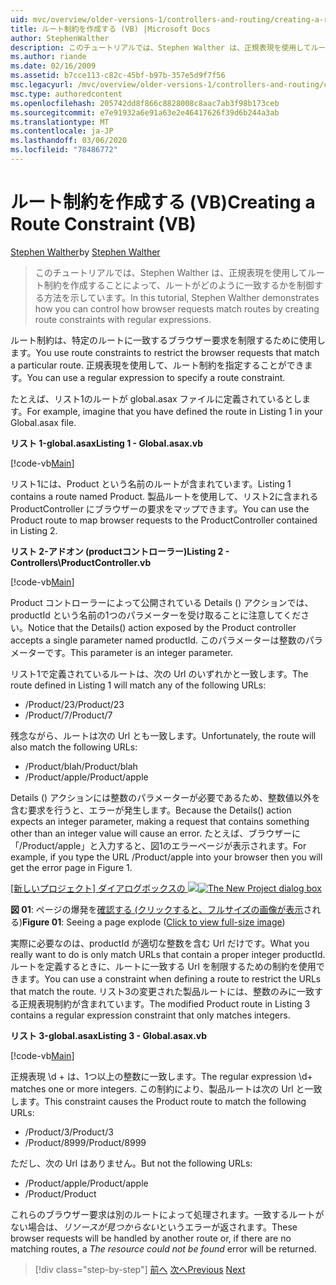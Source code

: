 ```yaml
---
uid: mvc/overview/older-versions-1/controllers-and-routing/creating-a-route-constraint-vb
title: ルート制約を作成する (VB) |Microsoft Docs
author: StephenWalther
description: このチュートリアルでは、Stephen Walther は、正規表現を使用してルート制約を作成することによって、ルートがどのように一致するかを制御する方法を示しています。
ms.author: riande
ms.date: 02/16/2009
ms.assetid: b7cce113-c82c-45bf-b97b-357e5d9f7f56
msc.legacyurl: /mvc/overview/older-versions-1/controllers-and-routing/creating-a-route-constraint-vb
msc.type: authoredcontent
ms.openlocfilehash: 205742dd8f866c8828008c8aac7ab3f98b173ceb
ms.sourcegitcommit: e7e91932a6e91a63e2e46417626f39d6b244a3ab
ms.translationtype: MT
ms.contentlocale: ja-JP
ms.lasthandoff: 03/06/2020
ms.locfileid: "78486772"
---
```

# <a name="creating-a-route-constraint-vb"></a><span data-ttu-id="32f41-103">ルート制約を作成する (VB)</span><span class="sxs-lookup"><span data-stu-id="32f41-103">Creating a Route Constraint (VB)</span></span>

<span data-ttu-id="32f41-104">[Stephen Walther](https://github.com/StephenWalther)</span><span class="sxs-lookup"><span data-stu-id="32f41-104">by [Stephen Walther](https://github.com/StephenWalther)</span></span>

> <span data-ttu-id="32f41-105">このチュートリアルでは、Stephen Walther は、正規表現を使用してルート制約を作成することによって、ルートがどのように一致するかを制御する方法を示しています。</span><span class="sxs-lookup"><span data-stu-id="32f41-105">In this tutorial, Stephen Walther demonstrates how you can control how browser requests match routes by creating route constraints with regular expressions.</span></span>

<span data-ttu-id="32f41-106">ルート制約は、特定のルートに一致するブラウザー要求を制限するために使用します。</span><span class="sxs-lookup"><span data-stu-id="32f41-106">You use route constraints to restrict the browser requests that match a particular route.</span></span> <span data-ttu-id="32f41-107">正規表現を使用して、ルート制約を指定することができます。</span><span class="sxs-lookup"><span data-stu-id="32f41-107">You can use a regular expression to specify a route constraint.</span></span>

<span data-ttu-id="32f41-108">たとえば、リスト1のルートが global.asax ファイルに定義されているとします。</span><span class="sxs-lookup"><span data-stu-id="32f41-108">For example, imagine that you have defined the route in Listing 1 in your Global.asax file.</span></span>

<span data-ttu-id="32f41-109">**リスト 1-global.asax**</span><span class="sxs-lookup"><span data-stu-id="32f41-109">**Listing 1 - Global.asax.vb**</span></span>

[!code-vb[Main](creating-a-route-constraint-vb/samples/sample1.vb)]

<span data-ttu-id="32f41-110">リスト1には、Product という名前のルートが含まれています。</span><span class="sxs-lookup"><span data-stu-id="32f41-110">Listing 1 contains a route named Product.</span></span> <span data-ttu-id="32f41-111">製品ルートを使用して、リスト2に含まれる ProductController にブラウザーの要求をマップできます。</span><span class="sxs-lookup"><span data-stu-id="32f41-111">You can use the Product route to map browser requests to the ProductController contained in Listing 2.</span></span>

<span data-ttu-id="32f41-112">**リスト 2-アドオン (productコントローラー)**</span><span class="sxs-lookup"><span data-stu-id="32f41-112">**Listing 2 - Controllers\ProductController.vb**</span></span>

[!code-vb[Main](creating-a-route-constraint-vb/samples/sample2.vb)]

<span data-ttu-id="32f41-113">Product コントローラーによって公開されている Details () アクションでは、productId という名前の1つのパラメーターを受け取ることに注意してください。</span><span class="sxs-lookup"><span data-stu-id="32f41-113">Notice that the Details() action exposed by the Product controller accepts a single parameter named productId.</span></span> <span data-ttu-id="32f41-114">このパラメーターは整数のパラメーターです。</span><span class="sxs-lookup"><span data-stu-id="32f41-114">This parameter is an integer parameter.</span></span>

<span data-ttu-id="32f41-115">リスト1で定義されているルートは、次の Url のいずれかと一致します。</span><span class="sxs-lookup"><span data-stu-id="32f41-115">The route defined in Listing 1 will match any of the following URLs:</span></span>

- <span data-ttu-id="32f41-116">/Product/23</span><span class="sxs-lookup"><span data-stu-id="32f41-116">/Product/23</span></span>
- <span data-ttu-id="32f41-117">/Product/7</span><span class="sxs-lookup"><span data-stu-id="32f41-117">/Product/7</span></span>

<span data-ttu-id="32f41-118">残念ながら、ルートは次の Url とも一致します。</span><span class="sxs-lookup"><span data-stu-id="32f41-118">Unfortunately, the route will also match the following URLs:</span></span>

- <span data-ttu-id="32f41-119">/Product/blah</span><span class="sxs-lookup"><span data-stu-id="32f41-119">/Product/blah</span></span>
- <span data-ttu-id="32f41-120">/Product/apple</span><span class="sxs-lookup"><span data-stu-id="32f41-120">/Product/apple</span></span>

<span data-ttu-id="32f41-121">Details () アクションには整数のパラメーターが必要であるため、整数値以外を含む要求を行うと、エラーが発生します。</span><span class="sxs-lookup"><span data-stu-id="32f41-121">Because the Details() action expects an integer parameter, making a request that contains something other than an integer value will cause an error.</span></span> <span data-ttu-id="32f41-122">たとえば、ブラウザーに「/Product/apple」と入力すると、図1のエラーページが表示されます。</span><span class="sxs-lookup"><span data-stu-id="32f41-122">For example, if you type the URL /Product/apple into your browser then you will get the error page in Figure 1.</span></span>

<span data-ttu-id="32f41-123">[[新しいプロジェクト] ダイアログボックスの ![](creating-a-route-constraint-vb/_static/image1.jpg)](creating-a-route-constraint-vb/_static/image1.png)</span><span class="sxs-lookup"><span data-stu-id="32f41-123">[![The New Project dialog box](creating-a-route-constraint-vb/_static/image1.jpg)](creating-a-route-constraint-vb/_static/image1.png)</span></span>

<span data-ttu-id="32f41-124">**図 01**: ページの爆発を[確認する (クリックすると、フルサイズの画像が表示](creating-a-route-constraint-vb/_static/image2.png)される)</span><span class="sxs-lookup"><span data-stu-id="32f41-124">**Figure 01**: Seeing a page explode ([Click to view full-size image](creating-a-route-constraint-vb/_static/image2.png))</span></span>

<span data-ttu-id="32f41-125">実際に必要なのは、productId が適切な整数を含む Url だけです。</span><span class="sxs-lookup"><span data-stu-id="32f41-125">What you really want to do is only match URLs that contain a proper integer productId.</span></span> <span data-ttu-id="32f41-126">ルートを定義するときに、ルートに一致する Url を制限するための制約を使用できます。</span><span class="sxs-lookup"><span data-stu-id="32f41-126">You can use a constraint when defining a route to restrict the URLs that match the route.</span></span> <span data-ttu-id="32f41-127">リスト3の変更された製品ルートには、整数のみに一致する正規表現制約が含まれています。</span><span class="sxs-lookup"><span data-stu-id="32f41-127">The modified Product route in Listing 3 contains a regular expression constraint that only matches integers.</span></span>

<span data-ttu-id="32f41-128">**リスト 3-global.asax**</span><span class="sxs-lookup"><span data-stu-id="32f41-128">**Listing 3 - Global.asax.vb**</span></span>

[!code-vb[Main](creating-a-route-constraint-vb/samples/sample3.vb)]

<span data-ttu-id="32f41-129">正規表現 \d + は、1つ以上の整数に一致します。</span><span class="sxs-lookup"><span data-stu-id="32f41-129">The regular expression \d+ matches one or more integers.</span></span> <span data-ttu-id="32f41-130">この制約により、製品ルートは次の Url と一致します。</span><span class="sxs-lookup"><span data-stu-id="32f41-130">This constraint causes the Product route to match the following URLs:</span></span>

- <span data-ttu-id="32f41-131">/Product/3</span><span class="sxs-lookup"><span data-stu-id="32f41-131">/Product/3</span></span>
- <span data-ttu-id="32f41-132">/Product/8999</span><span class="sxs-lookup"><span data-stu-id="32f41-132">/Product/8999</span></span>

<span data-ttu-id="32f41-133">ただし、次の Url はありません。</span><span class="sxs-lookup"><span data-stu-id="32f41-133">But not the following URLs:</span></span>

- <span data-ttu-id="32f41-134">/Product/apple</span><span class="sxs-lookup"><span data-stu-id="32f41-134">/Product/apple</span></span>
- <span data-ttu-id="32f41-135">/Product</span><span class="sxs-lookup"><span data-stu-id="32f41-135">/Product</span></span>

<span data-ttu-id="32f41-136">これらのブラウザー要求は別のルートによって処理されます。一致するルートがない場合は、*リソースが見つからない*というエラーが返されます。</span><span class="sxs-lookup"><span data-stu-id="32f41-136">These browser requests will be handled by another route or, if there are no matching routes, a *The resource could not be found* error will be returned.</span></span>

> [!div class="step-by-step"]
> <span data-ttu-id="32f41-137">[前へ](creating-custom-routes-vb.md)
> [次へ](creating-a-custom-route-constraint-vb.md)</span><span class="sxs-lookup"><span data-stu-id="32f41-137">[Previous](creating-custom-routes-vb.md)
[Next](creating-a-custom-route-constraint-vb.md)</span></span>
